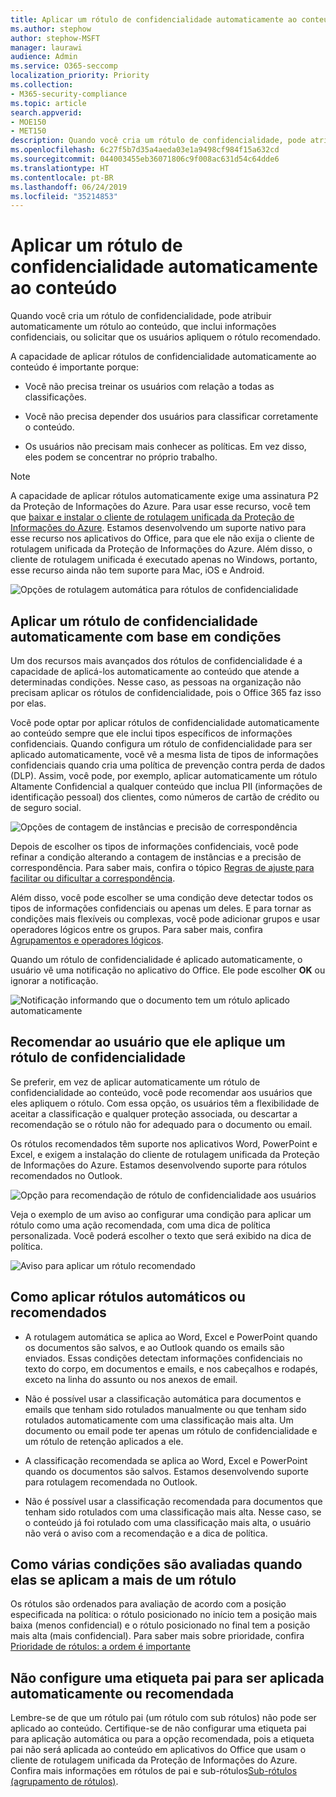 ```yaml
---
title: Aplicar um rótulo de confidencialidade automaticamente ao conteúdo
ms.author: stephow
author: stephow-MSFT
manager: laurawi
audience: Admin
ms.service: O365-seccomp
localization_priority: Priority
ms.collection:
- M365-security-compliance
ms.topic: article
search.appverid:
- MOE150
- MET150
description: Quando você cria um rótulo de confidencialidade, pode atribuir automaticamente um rótulo ao documento ou email, ou solicitar que os usuários selecionem o rótulo recomendado.
ms.openlocfilehash: 6c27f5b7d35a4aeda03e1a9498cf984f15a632cd
ms.sourcegitcommit: 044003455eb36071806c9f008ac631d54c64dde6
ms.translationtype: HT
ms.contentlocale: pt-BR
ms.lasthandoff: 06/24/2019
ms.locfileid: "35214853"
---
```

# <a name="apply-a-sensitivity-label-to-content-automatically"></a>Aplicar um rótulo de confidencialidade automaticamente ao conteúdo

Quando você cria um rótulo de confidencialidade, pode atribuir automaticamente um rótulo ao conteúdo, que inclui informações confidenciais, ou solicitar que os usuários apliquem o rótulo recomendado.

A capacidade de aplicar rótulos de confidencialidade automaticamente ao conteúdo é importante porque:

- Você não precisa treinar os usuários com relação a todas as classificações.

- Você não precisa depender dos usuários para classificar corretamente o conteúdo.

- Os usuários não precisam mais conhecer as políticas. Em vez disso, eles podem se concentrar no próprio trabalho.

> [!NOTE]
> A capacidade de aplicar rótulos automaticamente exige uma assinatura P2 da Proteção de Informações do Azure. Para usar esse recurso, você tem que [baixar e instalar o cliente de rotulagem unificada da Proteção de Informações do Azure](https://docs.microsoft.com/pt-BR/azure/information-protection/rms-client/install-unifiedlabelingclient-app). Estamos desenvolvendo um suporte nativo para esse recurso nos aplicativos do Office, para que ele não exija o cliente de rotulagem unificada da Proteção de Informações do Azure. Além disso, o cliente de rotulagem unificada é executado apenas no Windows, portanto, esse recurso ainda não tem suporte para Mac, iOS e Android.

![Opções de rotulagem automática para rótulos de confidencialidade](media/Sensitivity-labels-Auto-labeling-options.png)

## <a name="apply-a-sensitivity-label-automatically-based-on-conditions"></a>Aplicar um rótulo de confidencialidade automaticamente com base em condições

Um dos recursos mais avançados dos rótulos de confidencialidade é a capacidade de aplicá-los automaticamente ao conteúdo que atende a determinadas condições. Nesse caso, as pessoas na organização não precisam aplicar os rótulos de confidencialidade, pois o Office 365 faz isso por elas.
   
Você pode optar por aplicar rótulos de confidencialidade automaticamente ao conteúdo sempre que ele inclui tipos específicos de informações confidenciais. Quando configura um rótulo de confidencialidade para ser aplicado automaticamente, você vê a mesma lista de tipos de informações confidenciais quando cria uma política de prevenção contra perda de dados (DLP). Assim, você pode, por exemplo, aplicar automaticamente um rótulo Altamente Confidencial a qualquer conteúdo que inclua PII (informações de identificação pessoal) dos clientes, como números de cartão de crédito ou de seguro social. 

![Opções de contagem de instâncias e precisão de correspondência](media/Sensitivity-labels-instance-count-match-accuracy.png)

Depois de escolher os tipos de informações confidenciais, você pode refinar a condição alterando a contagem de instâncias e a precisão de correspondência. Para saber mais, confira o tópico [Regras de ajuste para facilitar ou dificultar a correspondência](data-loss-prevention-policies.md#tuning-rules-to-make-them-easier-or-harder-to-match).

Além disso, você pode escolher se uma condição deve detectar todos os tipos de informações confidenciais ou apenas um deles. E para tornar as condições mais flexíveis ou complexas, você pode adicionar grupos e usar operadores lógicos entre os grupos. Para saber mais, confira [Agrupamentos e operadores lógicos](data-loss-prevention-policies.md#grouping-and-logical-operators).

Quando um rótulo de confidencialidade é aplicado automaticamente, o usuário vê uma notificação no aplicativo do Office. Ele pode escolher **OK** ou ignorar a notificação.

![Notificação informando que o documento tem um rótulo aplicado automaticamente](media/sensitivity-labels-msg-doc-was-auto-labeled.PNG)

## <a name="recommend-that-the-user-apply-a-sensitivity-label"></a>Recomendar ao usuário que ele aplique um rótulo de confidencialidade

Se preferir, em vez de aplicar automaticamente um rótulo de confidencialidade ao conteúdo, você pode recomendar aos usuários que eles apliquem o rótulo. Com essa opção, os usuários têm a flexibilidade de aceitar a classificação e qualquer proteção associada, ou descartar a recomendação se o rótulo não for adequado para o documento ou email.

Os rótulos recomendados têm suporte nos aplicativos Word, PowerPoint e Excel, e exigem a instalação do cliente de rotulagem unificada da Proteção de Informações do Azure. Estamos desenvolvendo suporte para rótulos recomendados no Outlook.

![Opção para recomendação de rótulo de confidencialidade aos usuários](media/Sensitivity-labels-Recommended-label-option.png)

Veja o exemplo de um aviso ao configurar uma condição para aplicar um rótulo como uma ação recomendada, com uma dica de política personalizada. Você poderá escolher o texto que será exibido na dica de política.

![Aviso para aplicar um rótulo recomendado](media/Sensitivity-label-Prompt-for-required-label.png)

## <a name="how-automatic-or-recommended-labels-are-applied"></a>Como aplicar rótulos automáticos ou recomendados

- A rotulagem automática se aplica ao Word, Excel e PowerPoint quando os documentos são salvos, e ao Outlook quando os emails são enviados. Essas condições detectam informações confidenciais no texto do corpo, em documentos e emails, e nos cabeçalhos e rodapés, exceto na linha do assunto ou nos anexos de email.

- Não é possível usar a classificação automática para documentos e emails que tenham sido rotulados manualmente ou que tenham sido rotulados automaticamente com uma classificação mais alta. Um documento ou email pode ter apenas um rótulo de confidencialidade e um rótulo de retenção aplicados a ele.

- A classificação recomendada se aplica ao Word, Excel e PowerPoint quando os documentos são salvos. Estamos desenvolvendo suporte para rotulagem recomendada no Outlook.

- Não é possível usar a classificação recomendada para documentos que tenham sido rotulados com uma classificação mais alta. Nesse caso, se o conteúdo já foi rotulado com uma classificação mais alta, o usuário não verá o aviso com a recomendação e a dica de política.

## <a name="how-multiple-conditions-are-evaluated-when-they-apply-to-more-than-one-label"></a>Como várias condições são avaliadas quando elas se aplicam a mais de um rótulo

Os rótulos são ordenados para avaliação de acordo com a posição especificada na política: o rótulo posicionado no início tem a posição mais baixa (menos confidencial) e o rótulo posicionado no final tem a posição mais alta (mais confidencial). Para saber mais sobre prioridade, confira [Prioridade de rótulos: a ordem é importante](sensitivity-labels.md#label-priority-order-matters)

## <a name="dont-configure-a-parent-label-to-be-applied-automatically-or-recommended"></a>Não configure uma etiqueta pai para ser aplicada automaticamente ou recomendada

Lembre-se de que um rótulo pai (um rótulo com sub rótulos) não pode ser aplicado ao conteúdo. Certifique-se de não configurar uma etiqueta pai para aplicação automática ou para a opção recomendada, pois a etiqueta pai não será aplicada ao conteúdo em aplicativos do Office que usam o cliente de rotulagem unificada da Proteção de Informações do Azure. Confira mais informações em rótulos de pai e sub-rótulos[Sub-rótulos (agrupamento de rótulos)](sensitivity-labels.md#sublabels-grouping-labels).
